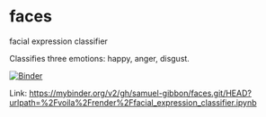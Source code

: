 # faces
facial expression classifier

Classifies three emotions: happy, anger, disgust.

[![Binder](https://mybinder.org/badge_logo.svg)](https://mybinder.org/v2/gh/samuel-gibbon/faces.git/HEAD?urlpath=%2Fvoila%2Frender%2Ffacial_expression_classifier.ipynb)

Link: https://mybinder.org/v2/gh/samuel-gibbon/faces.git/HEAD?urlpath=%2Fvoila%2Frender%2Ffacial_expression_classifier.ipynb
